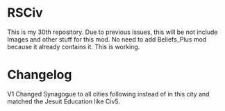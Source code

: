 # RSCiv
This is my 30th repository. Due to previous issues, this will be not include Images and other stuff for this mod. No need to add Beliefs_Plus mod because it already contains it. This is working.
# Changelog 
V1 Changed Synagogue to all cities following instead of in this city and matched the Jesuit Education like Civ5.
